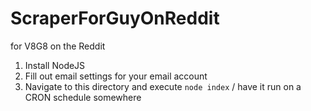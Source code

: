 # ScraperForGuyOnReddit
for V8G8 on the Reddit

1. Install NodeJS
2. Fill out email settings for your email account
3. Navigate to this directory and execute `node index` / have it run on a CRON schedule somewhere
